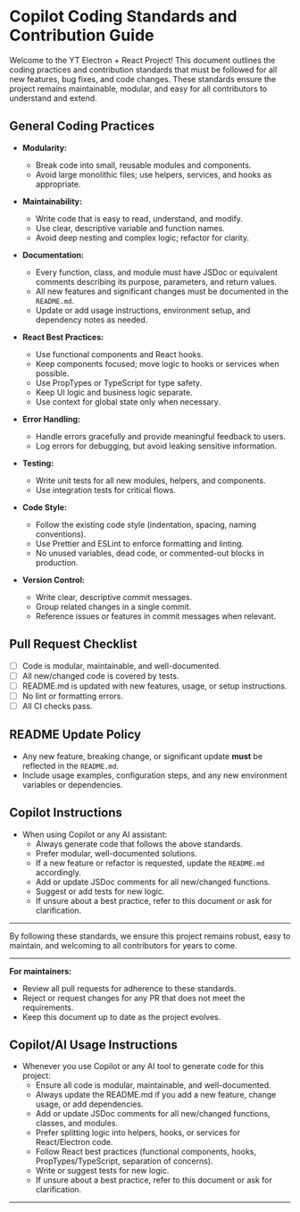 # Copilot Coding Standards and Contribution Guide

Welcome to the YT Electron + React Project! This document outlines the coding practices and contribution standards that must be followed for all new features, bug fixes, and code changes. These standards ensure the project remains maintainable, modular, and easy for all contributors to understand and extend.

## General Coding Practices

- **Modularity:**
  - Break code into small, reusable modules and components.
  - Avoid large monolithic files; use helpers, services, and hooks as appropriate.

- **Maintainability:**
  - Write code that is easy to read, understand, and modify.
  - Use clear, descriptive variable and function names.
  - Avoid deep nesting and complex logic; refactor for clarity.

- **Documentation:**
  - Every function, class, and module must have JSDoc or equivalent comments describing its purpose, parameters, and return values.
  - All new features and significant changes must be documented in the `README.md`.
  - Update or add usage instructions, environment setup, and dependency notes as needed.

- **React Best Practices:**
  - Use functional components and React hooks.
  - Keep components focused; move logic to hooks or services when possible.
  - Use PropTypes or TypeScript for type safety.
  - Keep UI logic and business logic separate.
  - Use context for global state only when necessary.

- **Error Handling:**
  - Handle errors gracefully and provide meaningful feedback to users.
  - Log errors for debugging, but avoid leaking sensitive information.

- **Testing:**
  - Write unit tests for all new modules, helpers, and components.
  - Use integration tests for critical flows.

- **Code Style:**
  - Follow the existing code style (indentation, spacing, naming conventions).
  - Use Prettier and ESLint to enforce formatting and linting.
  - No unused variables, dead code, or commented-out blocks in production.

- **Version Control:**
  - Write clear, descriptive commit messages.
  - Group related changes in a single commit.
  - Reference issues or features in commit messages when relevant.

## Pull Request Checklist

- [ ] Code is modular, maintainable, and well-documented.
- [ ] All new/changed code is covered by tests.
- [ ] README.md is updated with new features, usage, or setup instructions.
- [ ] No lint or formatting errors.
- [ ] All CI checks pass.

## README Update Policy

- Any new feature, breaking change, or significant update **must** be reflected in the `README.md`.
- Include usage examples, configuration steps, and any new environment variables or dependencies.

## Copilot Instructions

- When using Copilot or any AI assistant:
  - Always generate code that follows the above standards.
  - Prefer modular, well-documented solutions.
  - If a new feature or refactor is requested, update the `README.md` accordingly.
  - Add or update JSDoc comments for all new/changed functions.
  - Suggest or add tests for new logic.
  - If unsure about a best practice, refer to this document or ask for clarification.

---

By following these standards, we ensure this project remains robust, easy to maintain, and welcoming to all contributors for years to come.

---

**For maintainers:**
- Review all pull requests for adherence to these standards.
- Reject or request changes for any PR that does not meet the requirements.
- Keep this document up to date as the project evolves.

## Copilot/AI Usage Instructions

- Whenever you use Copilot or any AI tool to generate code for this project:
  - Ensure all code is modular, maintainable, and well-documented.
  - Always update the README.md if you add a new feature, change usage, or add dependencies.
  - Add or update JSDoc comments for all new/changed functions, classes, and modules.
  - Prefer splitting logic into helpers, hooks, or services for React/Electron code.
  - Follow React best practices (functional components, hooks, PropTypes/TypeScript, separation of concerns).
  - Write or suggest tests for new logic.
  - If unsure about a best practice, refer to this document or ask for clarification.

---
